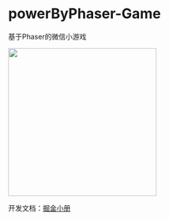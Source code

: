 # powerByPhaser-Game
基于Phaser的微信小游戏

<image src="https://github.com/allenxieyusheng/powerByPhaser-Game/blob/master/a.png?raw=true"  width="300px">

开发文档：[掘金小册](https://juejin.im/book/5b7be023e51d4538850305d0/section/5b7bf287e51d4538b57a7cd3)

